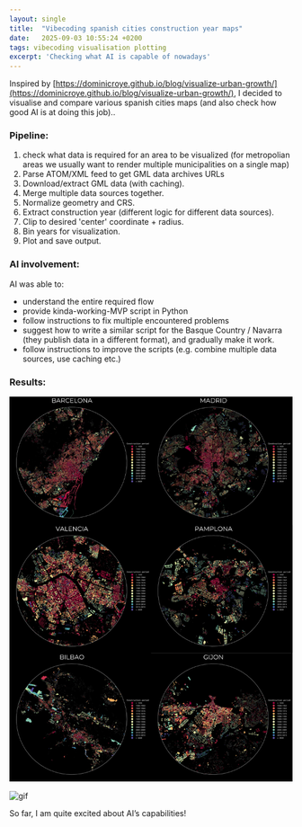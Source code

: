```yaml
---
layout: single
title:  "Vibecoding spanish cities construction year maps"
date:   2025-09-03 10:55:24 +0200
tags: vibecoding visualisation plotting
excerpt: 'Checking what AI is capable of nowadays'
---
```


Inspired by [https://dominicroye.github.io/blog/visualize-urban-growth/](https://dominicroye.github.io/blog/visualize-urban-growth/), 
I decided to visualise and compare various spanish cities maps (and also check how good AI is at doing this job)..

### Pipeline:
1. check what data is required for an area to be visualized (for metropolian areas we usually want to render multiple municipalities on a single map)
2. Parse ATOM/XML feed to get GML data archives URLs
3. Download/extract GML data (with caching).
4. Merge multiple data sources together.
5. Normalize geometry and CRS.
6. Extract construction year (different logic for different data sources).
7. Clip to desired 'center' coordinate + radius.
8. Bin years for visualization.
9. Plot and save output.

### AI involvement:
AI was able to:
- understand the entire required flow
- provide kinda-working-MVP script in Python
- follow instructions to fix multiple encountered problems
- suggest how to write a similar script for the Basque Country / Navarra (they publish data in a different format), and gradually make it work.
- follow instructions to improve the scripts (e.g. combine multiple data sources, use caching etc.)

### Results:
![result](/assets/images/spanish_cities_results.jpg)

![gif](/assets/images/valencia_growth_1940_2025_5y_step_4350m.gif)

So far, I am quite excited about AI’s capabilities!